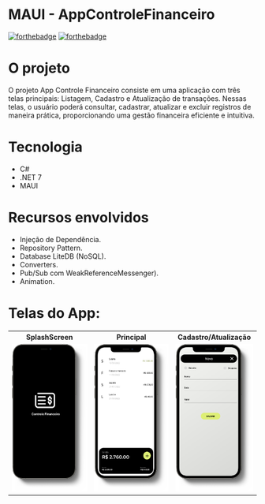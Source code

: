 # MAUI - AppControleFinanceiro
[![forthebadge](https://forthebadge.com/images/badges/made-with-c-sharp.svg)](http://forthebadge.com)
[![forthebadge](http://forthebadge.com/images/badges/built-with-love.svg)](http://forthebadge.com)

# O projeto
O projeto App Controle Financeiro consiste em uma aplicação com três telas principais: Listagem, Cadastro e Atualização de transações. Nessas telas, o usuário poderá consultar, cadastrar, atualizar e excluir registros de maneira prática, proporcionando uma gestão financeira eficiente e intuitiva.

# Tecnologia
- C#
- .NET 7
- MAUI

# Recursos envolvidos
- Injeção de Dependência.
- Repository Pattern.
- Database LiteDB (NoSQL).
- Converters.
- Pub/Sub com WeakReferenceMessenger).
- Animation.

#  Telas do App:
<table>
  <tr>
    <th> SplashScreen </th>
    <th> Principal </th>
    <th> Cadastro/Atualização </th>
  <tr>
    <td> <img src="screens/screen1.png" alt="SplashScreen" style="height: 300px;"/> </td>
    <td> <img src="screens/screen2.png" alt="Listagem" style="height: 300px;"/> </td>
    <td> <img src="screens/screen3.png" alt="Cadastro" style="height: 300px;"/> </td>
   </tr>
  </tr>
</table>
